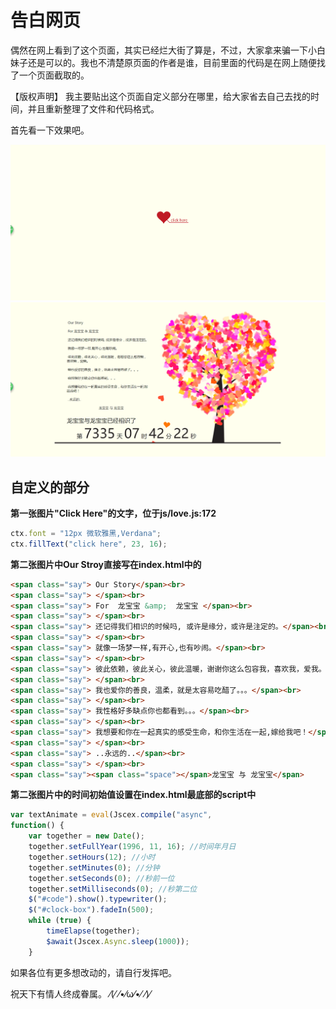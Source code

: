 # 告白网页

偶然在网上看到了这个页面，其实已经烂大街了算是，不过，大家拿来骗一下小白妹子还是可以的。我也不清楚原页面的作者是谁，目前里面的代码是在网上随便找了一个页面截取的。

【版权声明】
我主要贴出这个页面自定义部分在哪里，给大家省去自己去找的时间，并且重新整理了文件和代码格式。

首先看一下效果吧。

![效果1](effect1.png)![效果2](effect2.png)

## 自定义的部分

**第一张图片"Click Here"的文字，位于js/love.js:172**

```javascript
ctx.font = "12px 微软雅黑,Verdana";
ctx.fillText("click here", 23, 16);
```

**第二张图片中Our Stroy直接写在index.html中的**

```html
<span class="say"> Our Story</span><br>
<span class="say"> </span><br>
<span class="say"> For  龙宝宝 &amp;  龙宝宝 </span><br>
<span class="say"> </span><br>
<span class="say"> 还记得我们相识的时候吗, 或许是缘分，或许是注定的。</span><br>
<span class="say"> </span><br>
<span class="say"> 就像一场梦一样,有开心,也有吵闹。</span><br>
<span class="say"> </span><br>
<span class="say"> 彼此依赖，彼此关心，彼此温暖，谢谢你这么包容我，喜欢我，爱我。</span><br>
<span class="say"> </span><br>
<span class="say"> 我也爱你的善良，温柔，就是太容易吃醋了。。。</span><br>
<span class="say"> </span><br>
<span class="say"> 我性格好多缺点你也都看到。。。</span><br>
<span class="say"> </span><br>
<span class="say"> 我想要和你在一起真实的感受生命，和你生活在一起,嫁给我吧！</span><br>
<span class="say"> </span><br>
<span class="say"> ..永远的..</span><br>
<span class="say"> </span><br>
<span class="say"><span class="space"></span>龙宝宝 与 龙宝宝</span>
```

**第二张图片中的时间初始值设置在index.html最底部的script中**

``` javascript
var textAnimate = eval(Jscex.compile("async",
function() {
	var together = new Date();
	together.setFullYear(1996, 11, 16); //时间年月日
	together.setHours(12); //小时	
	together.setMinutes(0); //分钟
	together.setSeconds(0); //秒前一位
	together.setMilliseconds(0); //秒第二位
	$("#code").show().typewriter();
	$("#clock-box").fadeIn(500);
	while (true) {
		timeElapse(together);
		$await(Jscex.Async.sleep(1000));
	}
```

如果各位有更多想改动的，请自行发挥吧。

祝天下有情人终成眷属。 ⁄(⁄ ⁄•⁄ω⁄•⁄ ⁄)⁄
